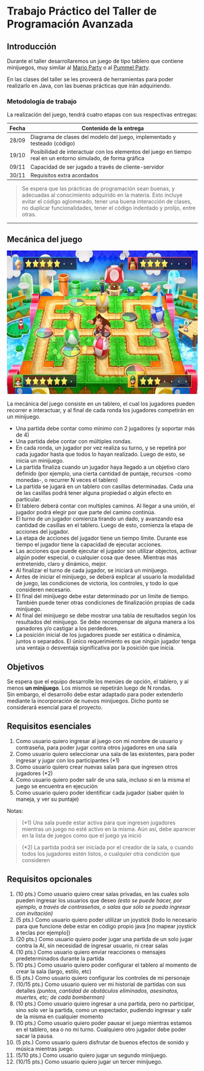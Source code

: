 # Trabajo Práctico del Taller de Programación Avanzada

## Introducción
Durante el taller desarrollaremos un juego de tipo tablero que contiene minijuegos, muy similar al [Mario Party](https://en.wikipedia.org/wiki/Mario_Party) o al [Pummel Party](https://store.steampowered.com/app/880940/Pummel_Party/).

En las clases del taller se les proveerá de herramientas para poder realizarlo en Java, con las buenas prácticas que irán adquiriendo.


### Metodología de trabajo

La realización del juego, tendrá cuatro etapas con sus respectivas entregas:

| Fecha | Contenido de la entrega                                                                                        |
|-------|----------------------------------------------------------------------------------------------------------------|
| 28/09 | Diagrama de clases del modelo del juego, implementado y testeado (código)                                      |
| 19/10 | Posibilidad de interactuar con los elementos del juego en tiempo real en un entorno simulado, de forma gráfica |
| 09/11 | Capacidad de ser jugado a través de cliente-servidor                                                           |
| 30/11 | Requisitos extra acordados                                                                                     |


> Se espera que las prácticas de programación sean buenas, y adecuadas al conocimiento adquirido en la materia.
> Esto incluye evitar el código aglomerado, tener una buena interacción de clases, no duplicar funcionalidades, tener el código indentado y prolijo, entre otras.

---

## Mecánica del juego

![Mario Party](mario-party.jpg)

La mecánica del juego consiste en un tablero, el cual los jugadores pueden recorrer e interactuar, y al final de cada ronda los jugadores competirán en un minijuego.
* Una partida debe contar como mínimo con 2 jugadores (y soportar más de 4)
* Una partida debe contar con múltiples rondas.
* En cada ronda, un jugador por vez realiza su turno, y se repetirá por cada jugador hasta que todos lo hayan realizado. Luego de esto, se inicia un minijuego.
* La partida finaliza cuando un jugador haya llegado a un objetivo claro definido (por ejemplo, una cierta cantidad de puntaje, recursos -como monedas-, o recurrer N veces el tablero)
* La partida se jugará en un tablero con casillas determinadas. Cada una de las casillas podrá tener alguna propiedad o algún efecto en particular.
* El tablero deberá contar con multiples caminos. Al llegar a una unión, el jugador podrá elegir por que parte del camino continúa.
* El turno de un jugador comienza tirando un dado, y avanzando esa cantidad de casillas en el tablero. Luego de esto, comienza la etapa de acciones del jugador.
* La etapa de acciones del jugador tiene un tiempo límite. Durante ese tiempo el jugador tiene la capacidad de ejecutar acciones.
* Las acciones que puede ejecutar el jugador son utilizar objectos, activar algún poder especial, o cualquier cosa que desee. Mientras más entretenido, claro y dinámico, mejor.
* Al finalizar el turno de cada jugador, se iniciará un minijuego.
* Antes de iniciar el minijuego, se deberá explicar al usuario la modalidad de juego, las condiciones de victoria, los controles, y todo lo que consideren necesario.
* El final del minijuego debe estar determinado por un límite de tiempo. También puede tener otras condiciones de finalización propias de cada minijuego.
* Al final del minijuego se debe mostrar una tabla de resultados según los resultados del minijuego. Se debe recompensar de alguna manera a los ganadores y/o castigar a los perdedores.
* La posición inicial de los jugadores puede ser estática o dinámica, juntos o separados. El único requerimiento es que ningún jugador tenga una ventaja o desventaja significativa por la posición que inicia.

## Objetivos

Se espera que el equipo desarrolle los menúes de opción, el tablero, y al menos **un minijuego**. Los mismos se repetirán luego de N rondas.  
Sin embargo, el desarrollo debe estar adaptado para poder extenderlo mediante la incorporación de nuevos minijuegos. Dicho punto se considerará esencial para el proyecto.

## Requisitos esenciales

1. Como usuario quiero ingresar al juego con mi nombre de usuario y contraseña, para poder jugar contra otros jugadores en una sala
2. Como usuario quiero seleccionar una sala de las existentes, para poder ingresar y jugar con los participantes (*1)
3. Como usuario quiero crear nuevas salas para que ingresen otros jugadores (*2)
4. Como usuario quiero poder salir de una sala, incluso si en la misma el juego se encuentra en ejecución
5. Como usuario quiero poder identificar cada jugador (saber quién lo maneja, y ver su puntaje)

Notas:
> (*1) Una sala puede estar activa para que ingresen jugadores mientras un juego no esté activo en la misma. Aún así, debe aparecer en la lista de juegos como que el juego ya inició

> (*2) La partida podrá ser iniciada por el creador de la sala, o cuando todos los jugadores estén listos, o cualquier otra condición que consideren


## Requisitos opcionales

1. (10 pts.) Como usuario quiero crear salas privadas, en las cuales solo pueden ingresar los usuarios que deseo *(esto se puede hacer, por ejemplo, a través de contraseñas, o salas que sólo se pueda ingresar con invitación)*
2. (5 pts.) Como usuario quiero poder utilizar un joystick (todo lo necesario para que funcione debe estar en código propio java [no mapear joystick a teclas por ejemplo])
3. (20 pts.) Como usuario quiero poder jugar una partida de un solo jugar contra la AI, sin necesidad de ingresar usuario, ni crear salas
4. (10 pts.) Como usuario quiero enviar reacciones o mensajes predeterminados durante la partida
5. (10 pts.) Como usuario quiero poder configurar el tablero al momento de crear la sala (largo, estilo, etc)
6. (5 pts.) Como usuario quiero configurar los controles de mi personaje
7. (10/15 pts.) Como usuario quiero ver mi historial de partidas con sus detalles *(puntos, cantidad de obstáculos eliminados, asesinatos, muertes, etc; de cada bomberman)*
8. (10 pts.) Como usuario quiero ingresar a una partida, pero no participar, sino solo ver la partida, como un espectador, pudiendo ingresar y salir de la misma en cualquier momento
9. (10 pts.) Como usuario quiero poder pausar el juego mientras estamos en el tablero, sea o no mi turno. Cualquiero otro jugador debe poder sacar la pausa.
10. (5 pts.) Como usuario quiero disfrutar de buenos efectos de sonido y música mientras juego.
11. (5/10 pts.) Como usuario quiero jugar un segundo minijuego.
12. (10/15 pts.) Como usuario quiero jugar un tercer minijuego.
